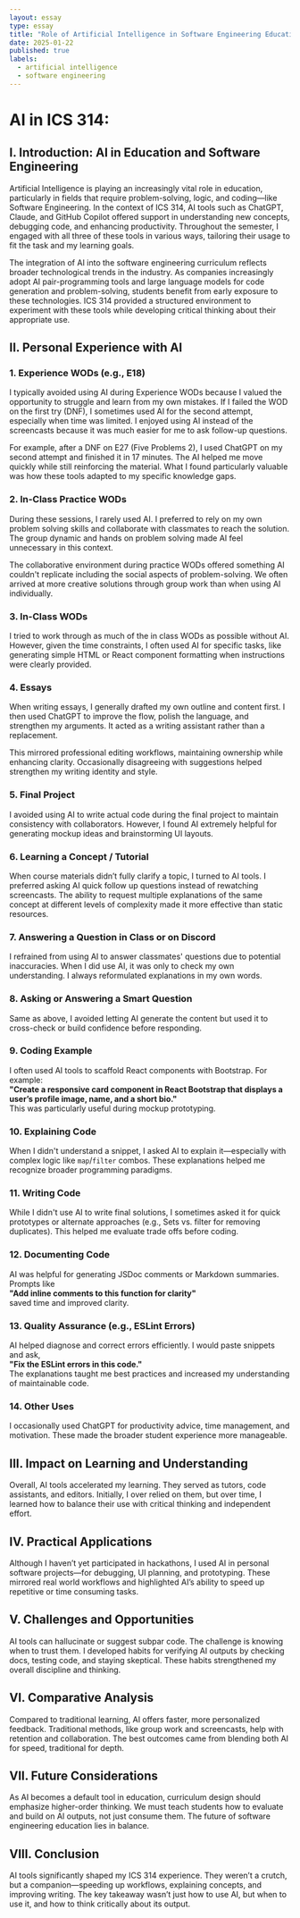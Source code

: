 ```yaml
---
layout: essay
type: essay
title: "Role of Artificial Intelligence in Software Engineering Education"
date: 2025-01-22
published: true
labels:
  - artificial intelligence
  - software engineering
---
```


# AI in ICS 314:

## I. Introduction: AI in Education and Software Engineering

Artificial Intelligence is playing an increasingly vital role in education, particularly in fields that require problem-solving, logic, and coding—like Software Engineering. In the context of ICS 314, AI tools such as ChatGPT, Claude, and GitHub Copilot offered support in understanding new concepts, debugging code, and enhancing productivity. Throughout the semester, I engaged with all three of these tools in various ways, tailoring their usage to fit the task and my learning goals.

The integration of AI into the software engineering curriculum reflects broader technological trends in the industry. As companies increasingly adopt AI pair-programming tools and large language models for code generation and problem-solving, students benefit from early exposure to these technologies. ICS 314 provided a structured environment to experiment with these tools while developing critical thinking about their appropriate use.

## II. Personal Experience with AI

### 1. Experience WODs (e.g., E18)

I typically avoided using AI during Experience WODs because I valued the opportunity to struggle and learn from my own mistakes. If I failed the WOD on the first try (DNF), I sometimes used AI for the second attempt, especially when time was limited. I enjoyed using AI instead of the screencasts because it was much easier for me to ask follow-up questions.

For example, after a DNF on E27 (Five Problems 2), I used ChatGPT on my second attempt and finished it in 17 minutes. The AI helped me move quickly while still reinforcing the material. What I found particularly valuable was how these tools adapted to my specific knowledge gaps.

### 2. In-Class Practice WODs

During these sessions, I rarely used AI. I preferred to rely on my own problem solving skills and collaborate with classmates to reach the solution. The group dynamic and hands on problem solving made AI feel unnecessary in this context.

The collaborative environment during practice WODs offered something AI couldn't replicate including the social aspects of problem-solving. We often arrived at more creative solutions through group work than when using AI individually.

### 3. In-Class WODs

I tried to work through as much of the in class WODs as possible without AI. However, given the time constraints, I often used AI for specific tasks, like generating simple HTML or React component formatting when instructions were clearly provided.

### 4. Essays

When writing essays, I generally drafted my own outline and content first. I then used ChatGPT to improve the flow, polish the language, and strengthen my arguments. It acted as a writing assistant rather than a replacement.

This mirrored professional editing workflows, maintaining ownership while enhancing clarity. Occasionally disagreeing with suggestions helped strengthen my writing identity and style.

### 5. Final Project

I avoided using AI to write actual code during the final project to maintain consistency with collaborators. However, I found AI extremely helpful for generating mockup ideas and brainstorming UI layouts.

### 6. Learning a Concept / Tutorial

When course materials didn’t fully clarify a topic, I turned to AI tools. I preferred asking AI quick follow up questions instead of rewatching screencasts. The ability to request multiple explanations of the same concept at different levels of complexity made it more effective than static resources.

### 7. Answering a Question in Class or on Discord

I refrained from using AI to answer classmates' questions due to potential inaccuracies. When I did use AI, it was only to check my own understanding. I always reformulated explanations in my own words.

### 8. Asking or Answering a Smart Question

Same as above, I avoided letting AI generate the content but used it to cross-check or build confidence before responding.

### 9. Coding Example

I often used AI tools to scaffold React components with Bootstrap. For example:  
**"Create a responsive card component in React Bootstrap that displays a user’s profile image, name, and a short bio."**  
This was particularly useful during mockup prototyping.

### 10. Explaining Code

When I didn't understand a snippet, I asked AI to explain it—especially with complex logic like `map`/`filter` combos. These explanations helped me recognize broader programming paradigms.

### 11. Writing Code

While I didn't use AI to write final solutions, I sometimes asked it for quick prototypes or alternate approaches (e.g., Sets vs. filter for removing duplicates). This helped me evaluate trade offs before coding.

### 12. Documenting Code

AI was helpful for generating JSDoc comments or Markdown summaries. Prompts like  
**"Add inline comments to this function for clarity"**  
saved time and improved clarity.

### 13. Quality Assurance (e.g., ESLint Errors)

AI helped diagnose and correct errors efficiently. I would paste snippets and ask,  
**"Fix the ESLint errors in this code."**  
The explanations taught me best practices and increased my understanding of maintainable code.

### 14. Other Uses

I occasionally used ChatGPT for productivity advice, time management, and motivation. These made the broader student experience more manageable.

## III. Impact on Learning and Understanding

Overall, AI tools accelerated my learning. They served as tutors, code assistants, and editors. Initially, I over relied on them, but over time, I learned how to balance their use with critical thinking and independent effort.

## IV. Practical Applications

Although I haven’t yet participated in hackathons, I used AI in personal software projects—for debugging, UI planning, and prototyping. These mirrored real world workflows and highlighted AI’s ability to speed up repetitive or time consuming tasks.

## V. Challenges and Opportunities

AI tools can hallucinate or suggest subpar code. The challenge is knowing when to trust them. I developed habits for verifying AI outputs by checking docs, testing code, and staying skeptical. These habits strengthened my overall discipline and thinking.

## VI. Comparative Analysis

Compared to traditional learning, AI offers faster, more personalized feedback. Traditional methods, like group work and screencasts, help with retention and collaboration. The best outcomes came from blending both AI for speed, traditional for depth.

## VII. Future Considerations

As AI becomes a default tool in education, curriculum design should emphasize higher-order thinking. We must teach students how to evaluate and build on AI outputs, not just consume them. The future of software engineering education lies in balance.

## VIII. Conclusion

AI tools significantly shaped my ICS 314 experience. They weren’t a crutch, but a companion—speeding up workflows, explaining concepts, and improving writing. The key takeaway wasn’t just how to use AI, but when to use it, and how to think critically about its output.
